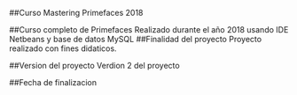 ##Curso Mastering Primefaces 2018

##Curso completo de Primefaces
Realizado durante el año 2018 usando IDE Netbeans
y base de datos MySQL
##Finalidad del proyecto
Proyecto realizado con fines didaticos.

##Version del proyecto
Verdion 2 del proyecto


##Fecha de finalizacion
